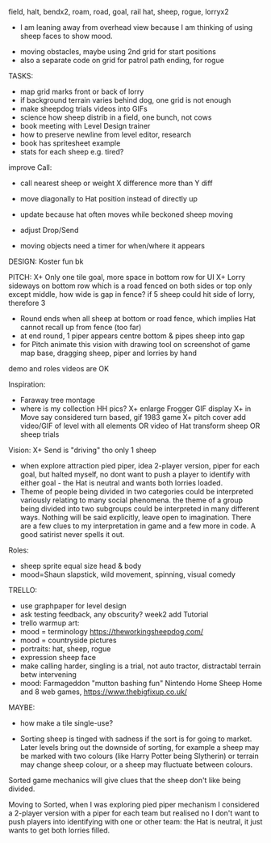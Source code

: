 field, halt, bendx2, roam, road, goal, rail
hat, sheep, rogue, lorryx2

- I am leaning away from overhead view because I am thinking of using sheep faces to show mood.

+ moving obstacles, maybe using 2nd grid for start positions
+ also a separate code on grid for patrol path ending, for rogue

TASKS:
+ map grid marks front or back of lorry
+ if background terrain varies behind dog, one grid is not enough
+ make sheepdog trials videos into GIFs
+ science how sheep distrib in a field, one bunch, not cows
+ book meeting with Level Design trainer
+ how to preserve newline from level editor, research
+ book has spritesheet example 
+ stats for each sheep e.g. tired?

improve Call:
+ call nearest sheep or weight X difference more than Y diff 
+ move diagonally to Hat position instead of directly up
+ update because hat often moves while beckoned sheep moving

+ adjust Drop/Send

+ moving objects need a timer for when/where it appears

DESIGN:
Koster fun bk

PITCH:
X+ Only one tile goal, more space in bottom row for UI
X+ Lorry sideways on bottom row which is a road fenced on both sides or top only except middle, how wide is gap in fence? if 5 sheep could hit side of lorry, therefore 3
+ Round ends when all sheep at bottom or road fence, which implies Hat cannot recall up from fence (too far)
+ at end round, 1 piper appears centre bottom & pipes sheep into gap
+ for Pitch animate this vision with drawing tool on screenshot of game map base, dragging sheep, piper and lorries by hand

demo and roles videos are OK

Inspiration:
+ Faraway tree montage
+ where is my collection HH pics?
X+ enlarge Frogger GIF display
X+ in Move say considered turn based, gif 1983 game
X+ pitch cover add video/GIF of level with all elements OR video of Hat transform sheep OR sheep trials

Vision:
X+ Send is "driving" tho only 1 sheep
+ when explore attraction pied piper, idea 2-player version, piper for each goal, but halted myself, no dont want to push a player to identify with either goal - the Hat is neutral and wants both lorries loaded. 
+  Theme of people being divided in two categories could be interpreted variously relating to many social phenomena.  the theme of a group being divided into two subgroups could be interpreted in many different ways. Nothing will be said explicitly, leave open to imagination. There are a few clues to my interpretation in game and a few more in code. A good satirist never spells it out.

Roles:
+ sheep sprite equal size head & body
+ mood=Shaun slapstick, wild movement, spinning, visual comedy

TRELLO:
+ use graphpaper for level design 
+ ask testing feedback, any obscurity? week2 add Tutorial
+ trello warmup art: 
+ mood = terminology https://theworkingsheepdog.com/
+ mood = countryside pictures
+ portraits: hat, sheep, rogue 
+ expression sheep face
+ make calling harder, singling is a trial, not auto tractor, distractabl terrain betw intervening
+ mood: Farmageddon "mutton bashing fun" Nintendo Home Sheep Home and 8 web games, https://www.thebigfixup.co.uk/



MAYBE:
+ how make a tile single-use?

+ Sorting sheep is tinged with sadness if the sort is for going to market. Later levels bring out the downside of sorting, for example a sheep may be marked with two colours (like Harry Potter being Slytherin) or terrain may change sheep colour, or a sheep may fluctuate between colours.

Sorted game mechanics will give clues that the sheep don't like being divided.

Moving to Sorted, when I was exploring pied piper mechanism I considered a 2-player version with a piper for each team but realised no I don't want to push players into identifying with one or other team: the Hat is neutral, it just wants to get both lorries filled. 